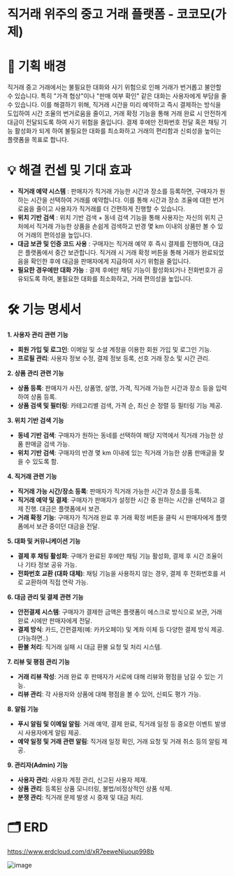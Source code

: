 # 직거래 위주의 중고 거래 플랫폼 - 코코모(가제)

# 📌 기획 배경

직거래 중고 거래에서는 불필요한 대화와 사기 위험으로 인해 거래가 번거롭고 불안할 수 있습니다. 특히 "가격 협상"이나 "판매 여부 확인" 같은 대화는 사용자에게 부담을 줄 수 있습니다. 이를 해결하기 위해, 직거래 시간을 미리 예약하고 즉시 결제하는 방식을 도입하여 시간 조율의 번거로움을 줄이고, 거래 확정 기능을 통해 거래 완료 시 안전하게 대금이 전달되도록 하여 사기 위험을 줄입니다. 결제 후에만 전화번호 전달 혹은 채팅 기능 활성화가 되게 하여 불필요한 대화를 최소화하고 거래의 편리함과 신뢰성을 높이는 플랫폼을 목표로 합니다.

# 💡 해결 컨셉 및 기대 효과

- **직거래 예약 시스템** : 판매자가 직거래 가능한 시간과 장소를 등록하면, 구매자가 원하는 시간을 선택하여 거래를 예약합니다. 이를 통해 시간과 장소 조율에 대한 번거로움을 줄이고 사용자가 직거래를 더 간편하게 진행할 수 있습니다.
- **위치 기반 검색** : 위치 기반 검색 + 동네 검색 기능을 통해 사용자는 자신의 위치 근처에서 직거래 가능한 상품을 손쉽게 검색하고 반경 몇 km 이내의 상품만 볼 수 있어 거래의 편의성을 높입니다.
- **대금 보관 및 인증 코드 사용** : 구매자는 직거래 예약 후 즉시 결제를 진행하며, 대금은 플랫폼에서 중간 보관합니다. 직거래 시 거래 확정 버튼을 통해 거래가 완료되었음을 확인한 후에 대금을 판매자에게 지급하여 사기 위험을 줄입니다.
- **필요한 경우에만 대화 가능** : 결제 후에만 채팅 기능이 활성화되거나 전화번호가 공유되도록 하여, 불필요한 대화를 최소화하고, 거래 편의성을 높입니다.

# 🛠️  기능 명세서

**1. 사용자 관리 관련 기능**

- **회원 가입 및 로그인**: 이메일 및 소셜 계정을 이용한 회원 가입 및 로그인 기능.
- **프로필 관리**: 사용자 정보 수정, 결제 정보 등록, 선호 거래 장소 및 시간 관리.

**2. 상품 관리 관련 기능**

- **상품 등록**: 판매자가 사진, 상품명, 설명, 가격, 직거래 가능한 시간과 장소 등을 입력하여 상품 등록.
- **상품 검색 및 필터링**: 카테고리별 검색, 가격 순, 최신 순 정렬 등 필터링 기능 제공.

**3. 위치 기반 검색 기능**

- **동네 기반 검색**: 구매자가 원하는 동네를 선택하여 해당 지역에서 직거래 가능한 상품 판매글 검색 가능.
- **위치 기반 검색**: 구매자의 반경 몇 km 이내에 있는 직거래 가능한 상품 판매글을 찾을 수 있도록 함.

**4. 직거래 관련 기능**

- **직거래 가능 시간/장소 등록**: 판매자가 직거래 가능한 시간과 장소를 등록.
- **직거래 예약 및 결제**: 구매자가 판매자가 설정한 시간 중 원하는 시간을 선택하고 결제 진행. 대금은 플랫폼에서 보관.
- **거래 확정 기능**: 구매자가 직거래 완료 후 거래 확정 버튼을 클릭 시 판매자에게 플랫폼에서 보관 중이던 대금을 전달.

**5. 대화 및 커뮤니케이션 기능**

- **결제 후 채팅 활성화**: 구매가 완료된 후에만 채팅 기능 활성화, 결제 후 시간 조율이나 기타 정보 공유 가능.
- **전화번호 교환 (대화 대체)**: 채팅 기능을 사용하지 않는 경우, 결제 후 전화번호를 서로 교환하여 직접 연락 가능.

**6. 대금 관리 및 결제 관련 기능**

- **안전결제 시스템**: 구매자가 결제한 금액은 플랫폼이 에스크로 방식으로 보관, 거래 완료 시에만 판매자에게 전달.
- **결제 방식**: 카드, 간편결제(예: 카카오페이) 및 계좌 이체 등 다양한 결제 방식 제공. (가능하면..)
- **환불 처리**: 직거래 실패 시 대금 환불 요청 및 처리 시스템.

**7. 리뷰 및 평점 관리 기능**

- **거래 리뷰 작성**: 거래 완료 후 판매자가 서로에 대해 리뷰와 평점을 남길 수 있는 기능.
- **리뷰 관리**: 각 사용자와 상품에 대해 평점을 볼 수 있어, 신뢰도 평가 가능.

**8. 알림 기능**

- **푸시 알림 및 이메일 알림**: 거래 예약, 결제 완료, 직거래 일정 등 중요한 이벤트 발생 시 사용자에게 알림 제공.
- **예약 일정 및 거래 관련 알림**: 직거래 일정 확인, 거래 요청 및 거래 취소 등의 알림 제공.

**9. 관리자(Admin) 기능**

- **사용자 관리**: 사용자 계정 관리, 신고된 사용자 제재.
- **상품 관리**: 등록된 상품 모니터링, 불법/비정상적인 상품 삭제.
- **분쟁 관리**: 직거래 문제 발생 시 중재 및 대금 처리.

# 🗂️ ERD

https://www.erdcloud.com/d/xR7eeweNiuoup998b

![image](https://github.com/user-attachments/assets/41f6ebc4-2140-4a64-858f-5906ec7f484d)
